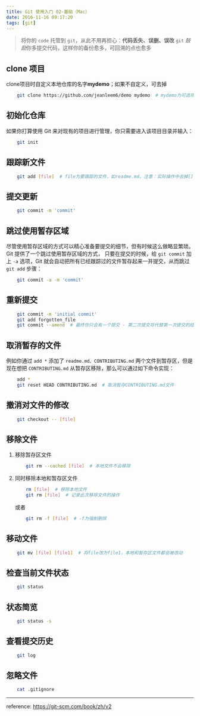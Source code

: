 ```yaml
---
title: Git 使用入门 02-基础（Mac）
date: 2016-11-16 09:17:20
tags: [git]
---
```


> 将你的 `code` 托管到 `git`，从此不用再担心：**代码丢失、误删、误改**
> `git` *鼓励*你多提交代码，这样你的备份愈多，可回溯的点也愈多

## clone 项目

clone项目时自定义本地仓库的名字**mydemo**；如果不自定义，可去掉

``` bash
    git clone https://github.com/jeanleem6/demo mydemo  # mydemo为可选项
```

## 初始化仓库

如果你打算使用 Git 来对现有的项目进行管理，你只需要进入该项目目录并输入：

``` bash
    git init
```

<!-- more -->

## 跟踪新文件

``` bash
    git add [file]  # file为要跟踪的文件，如readme.md，注意：实际操作中去掉[]，下同
```

## 提交更新

``` bash
    git commit -m 'commit'
```
## 跳过使用暂存区域

尽管使用暂存区域的方式可以精心准备要提交的细节，但有时候这么做略显繁琐。 Git 提供了一个跳过使用暂存区域的方式， 只要在提交的时候，给 `git commit` 加上 `-a` 选项，Git 就会自动把所有已经跟踪过的文件暂存起来一并提交，从而跳过 `git add` 步骤：

``` bash
    git commit -a -m 'commit'
```

## 重新提交

``` bash
    git commit -m 'initial commit'
    git add forgotten_file
    git commit --amend  # 最终你只会有一个提交 - 第二次提交将代替第一次提交的结果
```

## 取消暂存的文件

例如你通过 `add *` 添加了 `readme.md、CONTRIBUTING.md` 两个文件到暂存区，但是现在想把 `CONTRIBUTING.md` 从暂存区移除，那么可以通过如下命令实现：

``` bash
    add *
    git reset HEAD CONTRIBUTING.md  # 取消暂存CONTRIBUTING.md文件
```

## 撤消对文件的修改

``` bash
    git checkout -- [file]
```

## 移除文件

1. 移除暂存区文件

    ``` bash
        git rm --cached [file]  # 本地文件不会移除
    ```

2. 同时移除本地和暂存区文件

    ``` bash
        rm [file]  # 移除本地文件
        git rm [file]  # 记录此次移除文件的操作
    ```

    或者

    ``` bash
        git rm -f [file]  # -f为强制删除
    ```

## 移动文件

``` bash
    git mv [file] [file1]  # 将file改为file1，本地和暂存区文件都会被改动
```

## 检查当前文件状态

``` bash
    git status
```

## 状态简览

``` bash
    git status -s
```

## 查看提交历史

``` bash
    git log
```

## 忽略文件

``` bash
    cat .gitignore
```

---

reference:
<https://git-scm.com/book/zh/v2>

